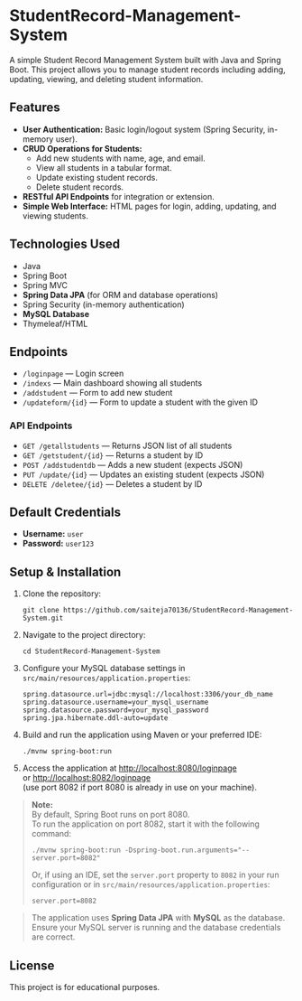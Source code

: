 # StudentRecord-Management-System

A simple Student Record Management System built with Java and Spring Boot. This project allows you to manage student records including adding, updating, viewing, and deleting student information.

## Features

- **User Authentication:** Basic login/logout system (Spring Security, in-memory user).
- **CRUD Operations for Students:**
  - Add new students with name, age, and email.
  - View all students in a tabular format.
  - Update existing student records.
  - Delete student records.
- **RESTful API Endpoints** for integration or extension.
- **Simple Web Interface:** HTML pages for login, adding, updating, and viewing students.

## Technologies Used

- Java
- Spring Boot
- Spring MVC
- **Spring Data JPA** (for ORM and database operations)
- Spring Security (in-memory authentication)
- **MySQL Database**
- Thymeleaf/HTML

## Endpoints

- `/loginpage` — Login screen
- `/indexs` — Main dashboard showing all students
- `/addstudent` — Form to add new student
- `/updateform/{id}` — Form to update a student with the given ID

### API Endpoints

- `GET /getallstudents` — Returns JSON list of all students
- `GET /getstudent/{id}` — Returns a student by ID
- `POST /addstudentdb` — Adds a new student (expects JSON)
- `PUT /update/{id}` — Updates an existing student (expects JSON)
- `DELETE /deletee/{id}` — Deletes a student by ID

## Default Credentials

- **Username:** `user`
- **Password:** `user123`

## Setup & Installation

1. Clone the repository:
   ```
   git clone https://github.com/saiteja70136/StudentRecord-Management-System.git
   ```
2. Navigate to the project directory:
   ```
   cd StudentRecord-Management-System
   ```
3. Configure your MySQL database settings in `src/main/resources/application.properties`:
   ```
   spring.datasource.url=jdbc:mysql://localhost:3306/your_db_name
   spring.datasource.username=your_mysql_username
   spring.datasource.password=your_mysql_password
   spring.jpa.hibernate.ddl-auto=update
   ```
4. Build and run the application using Maven or your preferred IDE:
   ```
   ./mvnw spring-boot:run
   ```
5. Access the application at [http://localhost:8080/loginpage](http://localhost:8080/loginpage)  
   or [http://localhost:8082/loginpage](http://localhost:8082/loginpage)  
   (use port 8082 if port 8080 is already in use on your machine).

> **Note:**  
> By default, Spring Boot runs on port 8080.  
> To run the application on port 8082, start it with the following command:
> ```
> ./mvnw spring-boot:run -Dspring-boot.run.arguments="--server.port=8082"
> ```
> Or, if using an IDE, set the `server.port` property to `8082` in your run configuration or in `src/main/resources/application.properties`:
> ```
> server.port=8082
> ```

> The application uses **Spring Data JPA** with **MySQL** as the database. Ensure your MySQL server is running and the database credentials are correct.

## License

This project is for educational purposes.
